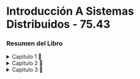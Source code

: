 # Introducción A Sistemas Distribuidos - 75.43

### Resumen del Libro

<details>
 <summary>  Capitulo 1 🍾 </summary> 
 
 </br>

*host* o *end systems*: dispositivos conectados a la red (lapotot, tablet, reloj, etc).

Estos ultimos conectados por una red de *communication links* y *packet switches*.

![image](https://user-images.githubusercontent.com/71232328/160488180-daf2192f-ce6a-45b4-ac0f-9b4b0ba07cc0.png)

Los *links*  transmiten de acuerda a una *transmission rate* medida en bits/segundo.

*Packet*: paquete de informacion a ser enviado a través de la red.

El *packet switch* toma el *packet* que viene de su *comunication link* de entrada y lo redirecciona a uno de salida. Un *packet switch* puede ser un *router* (en *network core*) o un *link-layer switch*(en *acces network*).

El camino recorrido por el *packet* es el *route* o *path*.

#### Analogia

*packets* = camiones.
*comunication links* = rutas.
*packet switches* = intersecciones.

*end systems* accedent a internet a traves de *Internet Service Providers (ISPs)*. Cada *ISP* es en si mismo una red aparte. Los *ISPs* o *lower tier ISPs* estan interconectados por *upper tier ISP* (fibra optica).

Las piezas que componen internet corren protocolos para controlar envio y recepcion de datos. El *Transmission Control Protocol (TCP)* y *Internet Protocol (IP)* son los mas importantes. 

*internet standards* son desarrollados por la *IETF*. Estos documentos son llamados *request for comments (RFCs* y definen los protocolos

El internet tambíen puede ser descripto como una infraestructura que provee servicios a aplicaciones (*distributed applications*). Corren en *end systems*.
Los *end systems* proveen interfaces para *sockets* que especifican como solicitar y enviar informacion a otro *end system*

#### Protocolo

![image](https://user-images.githubusercontent.com/71232328/160490600-228c2304-3668-4ec8-883f-a11a39c9c6a2.png)

</br>

Un protocolo define el formato y orden de los mensajes a intercambiar entre dos o mas entidades en comunicacion, al igual que las acciones a tomar luego de enviar/recibir los mensajes
Ambos que se esten comunicando deben estar utilizando el mismo protocolo


*end systems* son también conocidos como *hosts*. Estos ultimos se dividen en clientes y servidores. La mayoria de los servidores residen en *data centers*

*access network*: la red que conecta fisicamente un *host* al primer *router* en su camino a otro *end system*

El acceso a internet residencial mas comun es por *digital suscriber line (DSL)* (en general lo provee la compañia de telefono, el modem usa la linea telefonica en este caso) y por cable.

![image](https://user-images.githubusercontent.com/71232328/160491855-2dd767ac-9f61-494a-b1af-6c0cfa0d3f2b.png)


</br>

Existen estándares para DSL que definen multiples *transmission rates*.

Por otra parte, los cables de acceso a internet hacen uso del cable del proveedor de television.

</br>

![image](https://user-images.githubusercontent.com/71232328/160492070-cf203c45-c8c1-4129-936f-73eaa410c91a.png)


</br>

requiere modems especiales para cable, en general conectados a la PC por un puertp *ethernet*. En estos casos los *packets* llegan a todos. Los *channel* de subida y bajada son compartidos.


Más veloz que los ultimos dos pero menos común en *fiber to home (FTTH)*.

*LAN (local area network)* es usada para conectar un *end system* al primer *router (edge)*. En general se hace via *ethernet switch*.

![image](https://user-images.githubusercontent.com/71232328/160492621-8adc1fa6-4871-415c-a273-36bc2eca2d63.png)


</br>

Tambien es posbile tener una *wireless LAN* basada en IEEE (*WIFI*)

![image](https://user-images.githubusercontent.com/71232328/160492779-54c7125b-1417-4739-84e9-0909ae515057.png)

*Wide-Area Wirelles acces: 3g and LTE*, mayor alcance que el wifi.

Los bits se propagan a través de un medio físico: par trenzado, coaxial, fibra optica, espectro radial, etc. Puede ser un medio guiado o no. En el primer caso las ondas son guiadas a traves de un medio fisico (cable). En el caso de no ser guiado, las ondas se propagan por la atmosfera y espacio (*wireless LAN*). Un par trenzado conocido es el *Unshielded twisted pair (UTP)*. El cable coaxial puede ser usado como un medio compartido. La fibra optica traslada pulsos de luz, pero los dispositivos opticos son muy costosos. Canales de transmision radial sufren mayor interferencia y tienen tres categorias: distancia corta, locales y largo alcance (kilometros). Canales de transmision satelital transmiten/reciben microondas en bandas de frecuencia determinadas, los satelites pueden ser geoestacionarios u orbitar más cerca de la tierra.

#### Core

*end systems* intercambian mensajes. Estos mensajes se dividen en *packets* para ser enviados. Cada *packet* viaja a través de *communication links* y *packet switches (routers or link-layer switches)*. Se transmite al *rate* del *communication link*. Entonces si el *rate* es R y el largo del *link* es L, el tiempo de transmisión es `L/R segundos`.

Los *packet switches* usan *store-and-forward transmission*. Debe recibir el *packet* entero antes de empezar a transmitirlo.

![image](https://user-images.githubusercontent.com/71232328/160494400-f1327cb7-36ba-471f-8a29-270b3957f523.png)

Por cada *link* que tiene el *packet switch*, va a tener un *output buffer* o *output queue* donde guarda *packets* que está a punto de enviar. Puede ocurrir que llegue un *packet* y deba esperar en el *output buffer* a que termine otro: *queuing delay*. Este delay depende de que tan congestionada esté la red.


![image](https://user-images.githubusercontent.com/71232328/160518735-493aef40-248d-4d2a-9d3c-3bcb698e71a6.png)

Si el *packet* llega y la cola está llena entonces ocurre una *packet loss*. O el que llega es dropeado o uno que ya está en la cola.

¿Cómo determina el *router* a donde enviar el *packet*?

Cada sistema tiene su direccion IP. En el header del *packet* va a figurar la ip de destino. Cada *router* examina esta porcion y se basa en una *forwarding table* para direccionar el *packet*. La tabla está creada en base a un *routing protocol*, por ejemplo el del camino más corto para determinar el próximo *router*.

También puede moverse data de otra manera que no es *packet switching*, sino *circuit switching*. En estos casos el *path* entre *end systems* se encuentra reservado por el tiempo que dure la comunicación, no ocurre esto en el caso previamente visto. Cuando dos *host* se quieren comunicar se establece una *end-to-end connection*, reservando el circuito que los une. Limita la cantidad de conexiones en simultaneo que se pueden tener.

En el caso de *packet switching* no se garantiza la llegada a destino del mismo, si que se dará el mayor esfuerzo.

Un circuito es implementado con una *frequency-division multiplexing (FDM)* o con una *time-division multiplexing (TDM)*. En la primera se le dedica una frecuencia a cada conexion. En el caso de *TDM* se le otorga a cada conexion una cantidad fija de tiempo.

![image](https://user-images.githubusercontent.com/71232328/160519904-75316e99-12f6-4652-b128-7928d8b5e7ab.png)

Circuitos dedicados tienen periodos silenciosos en los que se desperdician.

*Packet switching* es superior en eficiencia. Mientras que *circuit switching* reserva en el *link* desconociendo la demanda (desperdiciando espacio), *packet switching* reserva el *link* en base a la demanda.


Para conectar *ISPs* se hace una red de redes. El *access ISP* es *customer*, mientras que el *global transit ISP* es un proveedor.
Cada *access ISP* paga al *regional ISP* al que se conecta, quien a su vez paga al *tier-1 ISP* al cual se conecta. Este ultimo no paga a nadie ya que no se conecta a nadie.

Admemás en la red hay *PoP* (grupo de *routers* en la red del proveedor donde *customer ISPs* se pueden conectar a un *provider ISP*.
Para reducir costos, *customer ISPs* que sean vecinos pueden unirse (*peer*) siendo beneficioso para ambos. También existen *Internet Exchange Points (IXP)* donde multiples *ISPs* pueden unirse (*peer*).
Finalmente tenemos en la ultima capa los *content-provider netwroks*, por ejemplo google.

![image](https://user-images.githubusercontent.com/71232328/160521215-521f2157-3565-4bee-88c0-ef64db322dae.png)



*processing delay*: tiempo requerido para examinar el *packet* y ver a qué *link* dirigirlo.

*queuing delay*: tiempo que espera en la cola a ser transferido **(???????????? no era cuando recibia)**. Depende de la congestion.

*transmission delay*: `L/R`, siendo L el largo del *packet* y R la tasa de transimsion. Tiempo requerido en transmitir todos los bits por el *link*. No tiene nada que ver con la distancia entre *routers*.

*propagation delay*: una vez en el *link*, los bits deben llegar al proximo router. Depende de la distancia entre *routers* y el material. `d/s` siendo d la distancia y s la velocidad de propagación del *link*.

![image](https://user-images.githubusercontent.com/71232328/160522042-38efadca-e33d-4f32-99be-823be10f9dcd.png)

Sumados generan un *total nodal delay*

Si R es la tasa de transmision en bits/sec, **a** es la tasa de arribo de *packets*, L el largo de los packets entonces la tasa de arribo de bits es `L * a`. `L*a/R` es la intensidad del tráfico. Si `L*a/R > 1` entonces aumentará el *queuing delay*

![image](https://user-images.githubusercontent.com/71232328/160522582-09cc2afa-dc2b-4597-b1cd-4fff2c8ff5c5.png)

Una cola tiene capacidad finita. Si una *packet* llega a un *router* con la cola llena, va a ser un *drop*. En resumen, ese *packet* se pierde.

El delay entre *end systems* con N-1 *routers* entre ellos es `dend-end = N(dproc+dtrans+dprop+dqueuing)`.

*end-to-end throughput*: el instantaneo es la tasa en bits/sec a la que un host recibe un mensaje. Si envio de servidor a cliente: si la tasa de recepcion es más rapida que la de transmision entonces no va a poder transmitirlos igual de rápido que los recibe. En este caso Rc<Rs y el *end-to-end throughput* es Rc. Idealmente Rc>Rs y el *end-to-end throughput* es Rs.

![image](https://user-images.githubusercontent.com/71232328/160523899-188591c9-c409-4030-8e76-1d3522770391.png)

### Protocol Layering

cada protocolo se corresponde con una capa.

Protocolos de la capa de aplicacion siempre estan implementadas en software. La capa fisica y de linkeo son las encargadas de manejar la comunicacion en un link (en general Ethernet o WIFI asociadas con un *link*). La cpa de red es un mix entre fisica y hardware

![image](https://user-images.githubusercontent.com/71232328/160524387-999652a6-db64-4d99-9ed4-cc0fc7e4193f.png)

#### Capa de aplicaciones

donde residen las aplicaciones de red y sus protocolos como HTTP, SMTP, FTP, DNS. Se distribuye sobre muchos *end systems*. La aplicacion en uno intercambiendo *packets* con la aplicación en otro *host* siguiendo un protocolo. En esta capa la data son mensajes.

#### Capa de transporte

transporta los mensajes de la capa de aplicacion entre *end points*. Protocolos: TCP y UDP

#### Capa de red

Mueve los *packets* de la capa de red llamados *datagrams* de un *host* a otro. Protocolo IP, que define los campos en el *datagram*. También hay *routing protocols* para determinar las rutas que toman los *datagrams*.

#### Capa de linkeo

Para mover un *packet* entre un nodo y tro (*host* o *router*), la capa de red acude a la capa de linkeo. Aquí se pasa el *datagram* a la capa de linkeo, que lo lleva al proximo nodo, donde vuelve a la capa de red. Como ejemplo son Ethernet, Wifi. Un *datagram* puede ser manejado por distintos protocolos en la capa de linkeo.

#### Capa de física

Su trabajo es mover bits entre un nodo y el siguiente. Los protocolos dependen del medio (fibra, par trenzado, etc). Ethernet tiene varias protocolos en esta capa: una para par trenzado, otro para coaxial, fibnra, etc.

![image](https://user-images.githubusercontent.com/71232328/160525485-3d8082b6-c118-4180-8700-5750eb3e8fae.png)

Notar que routers y switches de la capa de linkeo no implementan todas las capas. En cada capa un *packet* tiene dos campos: *header* y *payload*. El ultimo es un *packet* de la capa anterior y *header* sirve para que la capa actual actue. A esto se llama encapsulacion.

### OSI

Otra forma de ver los protocolos distinta al *stack*.

![image](https://user-images.githubusercontent.com/71232328/160525375-169cb37b-6664-40fa-9a2a-4b125961864e.png)

Malware (?)



</details>


<details>
 
<summary> Capitulo 2 🍾</summary>
 
</br>
 
Al desarrollar una aplicación, hay que escribir software de tal manera que pueda correr en multiples sistemas (no es necesario en *routers* o *link-layer switches*, estos no funcionan en la capa de aplicación). La arquitectura de la aplicación está diseñada por el desarrollador, a diferencia de la arquitectura de la red. Esta puede ser cliente-servidor o *peer-to-peer*.

En la arquitectura cliente-servidor , siempre hay un *host* llamado servidor que recibe peticiones de otros *host* llamados clientes. En esta arquitectura los clientes no se comunican directamente entre si. El servidor tiene una dirección IP fija. Para aplicaciones con muchos clientes, se tiene un *data center* con varios *host* creando un servidor virtual grande.
 
En la arquitectura P2P no hay servidores dedicados, se basa en la comunicacion entre usuarios (ej: Torrent). Esta arquitectura es auto escalable.
 
### Comunicacion
 
Los que se comunican no son los programas, sino los procesos en diferentes (o el mismo) *end systes*. Lo hacen mediante mensajes. En general en una comunicacion, uno es el cliente y el otro el servidor. El que inicia la conexion es el cliente, el que espera a ser conectado, el servidor. Los mensajes se envian y reciben a través de una interfaz de software llamada *socket*. El *socket* es la interfaz entre la capa de aplicacion y la de transporte. También llamada *application programming interface (API)* entre la aplicacion y la red.
 
Para identificar al proceso que recibe mensajes debe tenerse la direccion del host (IP) y un algo que identifique al proceso receptor en el host de destino. Al host lo define la dirección IP (32 bits). Para identificar al proceso, su utiliza el número de puerto.
 
La aplicacion envia mensajes por el socket, la capa de transporte debe llevarlos al socket de destino. Un protocolo de la capa de transporte puede ofrecer varios servicios:

* *Reliable Data Transfer*: asegura que no habrá pérdida de paquetes. Si no lo asegura, esto puede ser tolerable para ciertas aplicaciones (*loss-tolerant applications*) pero no para otras como son las aplicaciones multimedia
* *Throughput*: asegura una tasa mínima de **r** bits/sec. Las aplicaciones que requieren una tasa especifica son *bandwidth-sensitive applications*. Las que no so *elastic applications*.
* *Timing*: un tiempo máximo de arribo del paquete desde que sale hasta que llega al socket receptor (delay).
* *Security*: puede proveer mas de un servicio de seguridad. Puede encriptar los datos al salir y desencriptarlos al llegar.
 
### Servicios de transporte provistos por internet
 
Las redes TCP/IP tienen 2 protocolos de transporte: UDP y TCP.
 
Servicios de TCP:

* *Connection-oriented servide*: cliente y servidor intercambian informacion antes de que empiezen a fluir los mensajes de la aplicacion (*handshake*). Luego de esto se dice que existe la conexion TCP. Pueden enviarse mensajes al mismo tiempo. Una vez finalizada, debe destruirse la conexion.
* *Reliable data transfer*: se va a enviar toda la data sin errores y en orden.
* *congestion-control mechanism*
 
*TCP-enhanced-with-SSL (Secure Sockets Layer)* agrega seguridad (encripta, autenticacion de *end point*, etc).
 
Servicios de UDP:
 
* *connectionless*: no hay *handshake*
* *unreliable data transfer*: no garantiza que llege el mensaje. Pueden llegar en desorden
* No tiene mecanismo de control de congestion
* El lado que envia, puede hacerlo al *rate* que quiera.
 
En ambos casos, no se proveen servicios para *throughput* y *timing*.
 
### Protocolos de capa de aplicación
 
Definen como los procesos de aplicaciones se envian mensajes entre ellas:
* tipo (request o respuesta)
* Sintaxis (campos)
* Semantica (qué contienen los campos)
* Reglas para cuándo enviar y recibir mensajes

## Web y HTTP
 
*HyperText Transfer Protocol (HTTP)* se implementa en el cliente y en el servidor. Web browsers implementan el lado del cliente y Web Servers el lado del servidor. HTTP usa TCP como protocolo de transporte.
 
![image](https://user-images.githubusercontent.com/71232328/160632290-47bcc71e-05ac-40d4-b088-564287af5e29.png)

El servidor no guarda informacion del cliente, por lo que se dice que HTTP es *stateless protocol*.
 
### Tipos de conexiones
 
Cuando hay interacciones cliente-servidor debe definirse si las request/respuesta van en la misma conexion TCP (*persistent connections*) o en distintas (*non-persistent connections*). Por default HTTP usa *persistent connections*. En *non-persistent connections* puede ocurrir cierto paralelismo.

*Round-trip-time (RTT)*: tiempo que le toma a un paquete viajar desde el cliente al servidor y volver. Incluye delay de propagacion, delay de cola y de procesamiento.
 
![image](https://user-images.githubusercontent.com/71232328/160634079-c4d20bf4-45b9-46e4-9f0a-c5f635d36eb8.png)
 
Se observa que cada conexion tiene un delay de 2 RTT, gran contra en *non-persistent connections*.
 
## Formato del mensjae HTTP
 
Hay dos tipos de mensaje: request y respuesta
 
* Request: primer linea es la *request line*, tiene 3 campos: metodo (GET, POST, HEAD, PUT, DELETE), URL y version de HTTP. Las lineas que siguen son *header lines*. La de Host especifica el host donde reside el objeto, en connection va el tipo de conexion, en *user-agent* va el browser y en *accept-language* va el lenguaje que prefiere el usuario (varios headers mas como este)
 
 ![image](https://user-images.githubusercontent.com/71232328/160635494-45571e96-5f4a-4a81-9fa3-ad910fec6afd.png)

El campo *entity* va lleno cuando se usa el método POST enviando info. También puede ir en la URL con un método GET. El HEAD se utiliza para debugging. PUT es para subir objetos a servidores web
 
* Respuesta: tiene una *status line* (3 campos: version del protocolo, codigo de status y el mensaje de status), seis *header lines* y un *entity body* (contiene lo que se pidió en el request). Las *header lines*: *date* tiene hora y dia en que el servidor envia data, *Server* indica que servidor generó el mensaje, *Last modified* indica el momento de creacion o última modificacion del objeto, *Content-Lenght* indica el largo del *body* y *Content-type* el tipo del body (HTML por ej). El status code puede ser varios: 200 es OK, 301 es que el objecto fue removido, 400 es bad request, 404 no encontrado, etc. Visitar https://http.cat/.
 
 ![image](https://user-images.githubusercontent.com/71232328/160636893-f80a5076-f769-44e2-9875-012d6659b7b6.png)
 
 ### Interacción Usuario-Servidor
 
##### Cookies
 
HTTP es *sateless* pero usa cookies para trackear a los usuarios. Esta tecnologia tiene 4 componentes:
 
* Cookie Header line en respuesta de HTTP (Set-Cookie: <identificador>)
* Cookie Header line en request de HTTP (Cookie: <identificador>)
* archivo cookie guardado en el *end system* y manejado por el browser
* base de datos en la pagina de internet.
 
 ![image](https://user-images.githubusercontent.com/71232328/160638156-1558a839-3a47-47ca-92df-29930aaef2c7.png)

 
 ##### Web Caching
 
 El cache de la web (*proxy server*) guarda copias de objetos recientemente *requested*. Antes de establecer TCP con servidor, se establece con el *Web Cache* y se ve si tiene el objeto deseado. si lo tiene, se envia en una respuesta HTTP. Sino, la *Web Cache* establece una conexion TCP con el servidor, envia una request y al recibir una respuesta la envia al usuario, previamente almacenando una copia.

![image](https://user-images.githubusercontent.com/71232328/160639015-5b6e00be-4d9d-43b2-88e4-59e4e807aeec.png)
 
 El *Web cache* hace la conexion más rapida y reduce el trafico hacia el servidor. *Content Distribution Networks (CDNs)*. Una compañia CDN instala caches a lo largo de todo internet.
Aparece un problema, el objecto en la cache puede estar desactualizado. Aparece el GET condicional, que agrega campo *If-Modified-Since*. El cache envia al server un request con este campo, indicando al servidor que envie un nuevo objecto si la fecha en que fue modificado es distinta a la del request de la cache (304 not modified status code)
 
 ![image](https://user-images.githubusercontent.com/71232328/160639460-651fe762-7f7a-4664-93d1-b25894394221.png)

## Mail en Internet
 
3 componentes:
* *User agents*: permite a los usuarios leer, responder, enviar, guardar y escribir mensajes (Outlook)
* *mail servers*: Aqui se envian los mensajes, donde son colocados en una cola de salida. Cuando un usuario quiere leer, el agente lo recupera de este servidor. Aqui estan las *mailbox*.
* *Simple Mail Transfer Protocol (SMTP)*
 
![image](https://user-images.githubusercontent.com/71232328/160641013-5ab15568-4fc0-4502-be9c-1893ca8a87f6.png)

 Si un servidor no puede enviar un mensaje, lo guarda en una cola de mensajes y lo intenta un tiempo despues.
 
SMTP es el principal protocolo de la capa de aplicaciones para mails. Usa *reliable data transfer* de TCP. Tiene un lado cliente (envia) y otro servidor(mail server). Ambos lados residen en todos los *mail servers*. SMTP restringe a ASCII de  7 bits.

![image](https://user-images.githubusercontent.com/71232328/160644403-b1b54b24-6979-48d4-816b-91c74f01f175.png)

SMTP tiene *handshake* donde se indica las direcciones de email de ambos.
Comandos del cliente: HELO, MAIL FROM, RCPT TO, DATA, QUIT, CRLF.CRLF (linea vacia). *telnet* sirve para establecer conexion TCP entre localhost y *mail server*.
 
En comparación, HTTP es un *pull protocol*, alguien sube data a la web para que varios *pulleen* del server cuando quieran. Por el contrario, SMTP es mas bién *push protocol*, donde el que envia el mensaje lo *pushea* al *mail server* del receptor. Otra es que SMTP restringe a ASCIIs de 7 bits, HTTP no. HTTP encapsula cada objeto en su mensaje de respuesta, SMTP envia todos en un mensaje.

En el header de SMTP van a aparecer: FROM, TO, SUBJECT. SMTP es un *push protocol*, entonces cómo obtiene el receptor sus mails del servidor? hay varios protocolos para esto: *Post Office Protocol version 3(POP3)*, *Internet Mail Acces Protocol (IMAP)* y HTTP:

* POP3: una vez establecida la conexion TCP tiene 3 fases. En *authorization*, envia contraseña y usuario (user <uuario> pass <contraseña>). En *transaction*, recupera el mensaje y otros comandos (list, retr, dele, quit). En *update*, termina la sesión POP3 y el servidor elimina los mails marcados para este fin. Posibles respuestas del servidor a todos los comandos: OK, ERR. POP3 no guarda información entre sesiones.
* IMAP: POP3 no permite al usuario crear carpetas remotas y asignarle mensajes. IMAP asocia cada mensaje con una carpeta (INBOX cuando llega el mensaje, luego puede moverse a otra). IMAP mantiene informacion del usaurio entre sesiones. También permite obtener porciones de mensajes (solo el header por ej).
* HTTP: Hotmail, donde el *user agent* es un web browser. Se usa para enviar y recibir a los servidores un mensaje HTTP.
 
## DNS: Directory Service
 
Para identificar un *host* se usan *hostnames*, pero estos nombres no permiten conocer su locacion en el internet. Entonces se los identifica con las direcciones IP (4 bytes), separados por "." donde cada byte en decimal va de 0 a 255. Es jerárquica. El DNS traduce de *hostname* a IP. DNS es una base de datos distribuida implementada en una jerarquoia de servidores DNS y un protocolo de la capa de aplicacion que permite a los *hosts* realizar consultas a la base de datos. DNS corre sobre UDP.DNS es usada por otro protocolos como HTTP y SMTP. La maquina del usuario hace de cliente. Luego de obtener la IP, el browser inicia la conexion TCP. DNS agrega delay.
Servicios que provee DNS:
 
* *Host aliasing*: mas de un nombre o alias. El mas completo es el canonico
* *mail server aliasing*: por ej yahoo.com
* *load distribution*: permite asociar varias IPs a un nombre canónico para distribuir la carga en varios servidores que repliquen lo mismo

No conviene un servidor DNS centralizado:
 * Falla y se cae todo
 * Volumen de tráfico
 * Distancia al servidor centralizado
 * Mantenimiento, actualizando constantemente para un host nuevo
 
Entonces se usa una base de datos descentralizada y jerárquica:
 * servidores DNS raiz: dan IP de los TLD DNS servers
 * *top-level domain (TLD) DNS servers*: devuelven IP de los *authorative DNS servers*
 * *authoritative DNS servers*: mapea el nombre de los hosts a su IP.
 
![image](https://user-images.githubusercontent.com/71232328/160653358-023c279d-bd3f-4376-8e43-265c05137b90.png)

 El cliente contacta a un servidor raiz, que devuelve direcciones IP para serividores TLD con cierto dominio (com). El cliente luego contacta uno de estos, que devuelve direccion IP de un servidor *authorative* para cierta direccion (amazon.com). finalmente el cliente contacta un servidor *authorative* de la pagina (amazon.com) que devuelve la IP del host requerido (www. amazon. com). 
 
 Además, cada ISP tien un servidor DNS local. Actúa como un proxy y forwardea la consulta a un servidor raiz.
 
 ![image](https://user-images.githubusercontent.com/71232328/160654734-f7f1413a-8d7a-4f8e-bed7-735d4c79a665.png)

 Las *querys* son recursivas e iterativas. Recursivas por piden que se obtenga el mapeo en su nombre, iterativas porque responden inmediatamente. *querys* de DNS pueden ser recursivas o iterativas.
 
 ![image](https://user-images.githubusercontent.com/71232328/160655196-18c555d5-a09d-4e82-8355-98b000ddccc0.png)

 
 #### DNS Caching
 
 Para mejorar el delay del sistema DNS y disminuir los mensajes DNS. Se *cachea* el par *hostname*/IP. Esta tarea la realiza el servidor local DNS
 
 #### Mensjaes DNS
 
 Los servidores DNS almacenan *resource records (RRs)*. Cada respuesta DNS lleva uno o mas de estos: (Name, Value, Type, TTL).
 
 * TTL: *time to live*, cuando borrarlo de la cache.
 * Tipo: si es A, name es hostname y value es IP. Si es NS, name es domain y value es hostname de *authorative DNS server*. Si es CNAME, value es el *hostname* canonico y name el alias. Si es MX, vale es nombre canonico del servidor de mail con alias en name
 
 Formato del mensaje:
 
 ![image](https://user-images.githubusercontent.com/71232328/160656495-d382134f-d730-4af3-bb31-9714f60c48a8.png)

 * Primeros 12 bytes son el header
 * Question: información acerca de la *query* realizada. name, type.
 * Answer: contiene RRs. Cada uno con Type, value y TTL
 * Authority Section: tiene RRs de *authorative servers*
 * Additional section: otros RRs que sirven de ayuda
 
 #### Poner RRs en una base de datos
 
 Se registra el dominio en una empresa *registrar* que lo pone en la base de datos DNS. Se registran en los TLD un tipo NS y otra A. Suponiendo se pasan 2 hostnames y dos IPs. También podria ser MX para un mail.
 
 ## Peer-to-Peer File Distribution
 
 
 ![image](https://user-images.githubusercontent.com/71232328/160658320-70011a61-7c83-45cd-8deb-a4f5fca36604.png)
 
 Cada *peer* puede redistribuir una parte de un archivo grande. El tiempo de distribuicion es el tiempo que le lleva al archivo llegar a todos. En una cliente servidor va a ser el que le lleve al cliente con la menor tasa de descarga o lo que le lleve al servidor si tiene menor tasa de envio. Sube linealmente con la cantidad de clientes. En P2P, es mas complicado de calcular. Primero el servidor debe enviar aunque sea 1 vez todos los bits del archivo. La tasa de subida es la del servidor mas la de los peers

 ![image](https://user-images.githubusercontent.com/71232328/160659048-1ec3206f-f611-43bf-80c5-f773ce7d8b6c.png)

 #### BitTorrent
 
 Todos los *peers* participando de la distribucion de un archivo son el *torrent*. El tamaño estandar de las porciones a distribuir es 256kb. Una vez que un *peer* obtiene todo el archivo puede irse o quedarse en el torrent ayudando a la subida del archivo
 
 ![image](https://user-images.githubusercontent.com/71232328/160659398-eb886069-994b-4a1b-a4b7-151d62fc72b6.png)
Cada torrent tiene un nodo llamado *tracker*. Cuando un *peer* se suma al *torrent*, se registra con el *tracker*, informando periodicamente si sigue en el torrent o no. Al sumarse a un torrent, se le envian los IPs de los *peers* (no todos) al recien llegado. Se intentan generar conexiones TCP con todos. De estos *peers* es de quien se obtienen las porciones del archivo. Primero va a pedir de los que no tiene, los que menos se repitan entre los vecinos (*rarest first*). Para enviar porciones de archivo, se prioriza a los que esten suministrando data a la tasa más alta. Se elige a los 4 *peers* (*Unchoked*) que mas rapido esten suministrando data y se les envia. Esto se calcula cada 10 segundos. Además cada 30 segundos se elige un *peer* al azar (*optmistically unchoked*).
 
 Otra aplicacion de P2P es *Distributed Hash Table (DHT)*. Es una base de datos distribuida entre los *peers*
 
 ## Streaming de video y distribucion de contenido
 
 Cuanto más alto el bitrate, mejor la calidad del video. 4K precisa aprox 10Mbps. Se crean varias compresiones y se envian a distintas tasas. El usuario elige cual ver en base a su ancho de banda.
 
 En HTTP streaming el video se guarda en un servidor HTTP. En el lado del cliente, una vez que se pasa un umbral en el buffer de recepcion se empieza a reproducir el video. La contra es que todos los clientes reciben los mismo auqnue tengan distinto ancho de banda. Surge el *Dynamic Adaptive Streamig over HTTP (DASH)*, el video se *encodea* en distintas versiones cada una con un bitrate distinto (distinta calidad. El cliente solicita porciones del video dinamicamente (cuando el ancho de banda es alto solicita mejor calidad y viceversa). Cada version del video se guarda en el server HTTP con una URL distinta. En el server HTTP hay un *manifest file* con las URL a estas versiones.
 
 #### Content Distribution Network (CDN)
 
 Casi todas las plataformas de streaming usan CDN. Servidores repartidos geograficamente que almacenan copias multimedia. CDN puede ser privado (Google) o *third-party*.
 Politicas de ubicacion:
 * *Enter Deep*: colocar servidores en access ISPs. Se está mas cerca de los *end systems*. Muy distribuido, mas dificil de mantener.
 * *Bring Home*: servidores en menos lugares (por ej IXPs). Mas fácil de mantener a expensas de un mayor delay
 
 Cuando se hace una request de un video, CDN la intercepta y determina el servidor CDN más conveniente y redirecciona la request. La intersepcion se logra haciendo uso de la DNS. 
 
 ![image](https://user-images.githubusercontent.com/71232328/160663016-832a77c1-3f8f-4cd8-8cce-34fc2fed32a7.png)
 
 Como determinar el cluster de CDN más conveniente? *cluster selection strategy*:
 
 * Más cercano geograficamente
 * *real time measurements*: toman medidas del delay para determinar el más cercano en cuanto a tiempo y no distancia

 También es posible el caso de P2P streaming, muy similar a lo comentado en la seccion de P2P
 
 ## Socket Programming
 
 2 tipos de aplicaciones de red: una opera bajo un especifico protocolo estandar (RFC) y otro que no, donde el porotocolo de la capa de aplicacion es determinado por el equipo de desarrollo. Debe definirse si usar TCP o UDP.
 
 
 En UDP, el paquete tiene direccion de destino (IP). Tambien se debe indiar el puerto para identificar al proceso en el host de destino.
 
 ![image](https://user-images.githubusercontent.com/71232328/160672250-bfa8c588-2b0e-46c9-be6c-68705ab7af78.png)

### Aplicacion UDP
 
Del lado del cliente
 
```python
# traigo el modulo socket
from socket import * 
 
# defino nombre de host (IP o hostname) y puerto 
serverName = ’hostname’
serverPort = 12000
 
# Crea socket
# AF_INET : IPv4, SOCK_DGRAM: UDP
clientSocket = socket(AF_INET, SOCK_DGRAM)
 
# Mensaje a enviar, capturo lo que tipee el usuario
message = raw_input(’Input lowercase sentence:’)
 
# Envio el mensaje, previamente transformandolo de string a byte
clientSocket.sendto(message.encode(),(serverName, serverPort))
 
# Recibo respuesta del servidor
modifiedMessage, serverAddress = clientSocket.recvfrom(2048)

print(modifiedMessage.decode())
 
# Cierro el socket
clientSocket.close()
 
```
 
Del lado del Servidor

```python
 
from socket import *

serverPort = 12000

serverSocket = socket(AF_INET, SOCK_DGRAM)

# Asigna el puerto al socket
serverSocket.bind((’’, serverPort))
 
print(”The server is ready to receive”)
while True:
 # Recibo del  cliente
 message, clientAddress = serverSocket.recvfrom(2048)
 # Convierte mensaje a string, pasa a uppercase
 modifiedMessage = message.decode().upper()
 # Envia el string encodeandolo previamente
 serverSocket.sendto(modifiedMessage.encode(), clientAddress)

```
 
### Aplicacion TCP
 
A diferencia de UDP, una vez establecida la conexion, no hace falta aclarar la direccion IP de destino en cada paquete.
 
 ![image](https://user-images.githubusercontent.com/71232328/160673843-36d457db-5f88-4bb7-9399-0b66e88f0e80.png)

Lado del cliente


```python

 from socket import *
serverName = ’servername’
serverPort = 12000

# SOCK_STREAM: TCP
clientSocket = socket(AF_INET, SOCK_STREAM)

# Establece conexion TCP. El handshake ocurre aca
clientSocket.connect((serverName, serverPort))
sentence = raw_input(’Input lowercase sentence:’)

# Notar no se aclara la dirección IP destino
clientSocket.send(sentence.encode())
modifiedSentence = clientSocket.recv(1024)
print(’From Server: ’, modifiedSentence.decode())

# Genera un mensaje TCP al TCP en el servidor
clientSocket.close()


```

![image](https://user-images.githubusercontent.com/71232328/160674039-75f416c6-83ae-47bb-a07b-f5cad85da805.png)


Del lado del servidor


```python

from socket import *
serverPort = 12000
serverSocket = socket(AF_INET, SOCK_STREAM)

# Es el socket de bienvenida
serverSocket.bind((’’, serverPort))

# Esperamos a que un socket cliente "toque la puerta".
 
serverSocket.listen(1)
print(’The server is ready to receive’)
while True:
 
 # Cuando un cliente "toca la puerta" se invoca accept(), que crea un nuevo
 # socket en el servidor dedicado a ese cliente en particular
 connectionSocket, addr = serverSocket.accept()
 sentence = connectionSocket.recv(1024).decode()
 capitalizedSentence = sentence.upper()
 connectionSocket.send(capitalizedSentence.encode())
 
 # Cerramos el socket dedicado al cliente, pero el de bienvenida
 # sigue abierto, por lo que pueden conectarse nuevos clientes
 connectionSocket.close()

```

 
</details>

<details>
 
 <summary> Capitulo 3 🍾 </summary> </br>
 
Capa de transporte reside entre la de aplicación y la de red. Se encarga de proveer servicios de comunicacion a los procesos de aplicación corriendo en diferentes *hosts*.

En su relacion con la capa de red, se encarga de la comunicacion entre dos procesos de la capa de aplicacion corriendo en dos *end systems* distintos.

## Introducción y servicios de la capa de transporte

La capa de transporte provee **comunicacion lógica** entre dos procesos corriendo en dos *hosts*. Lógica porque hace parecer que los procesos estuvieran directamente conectados. Los procesos usan esta comunicacion lógica para enviarse mensajes abstrayendose de la infraestructura física. Los protocolos de la capa de transporte no se implementan en routers, sí en los *end systems*. Previo a mandar el mensaje, lo convierte en **segmentos**. Le pasa el segmento a la capa de red, donde se lo encapsula en un **datagram** y se lo envia. Los routers actúan sobre el datagram (capa de red). Al llegar, la capa de red extrae el datagram y le pasa el segmento a la capa de transporte que lo procesa y pone a disposicion de la aplicacion.

![image](https://user-images.githubusercontent.com/71232328/161090147-dbfe765a-6197-4dce-b937-8b731d91f789.png)

### Relacion capa de transporte y de red 

Los protocolos de transporte mueven mensajes de la capa de aplicacion a la de red, dentro del *end system*, pero desconocen como se moverá dentro de la red.
Un protocolo de transporte podría ofrecer *reliable data transfer* a una aplicacion, a pesar de que el protocolo de red por debajo no lo haga. De la misma manera podría encriptar el mensaje. No ocurre esto con el ancho de banda, donde el protocolo de transporte se ve atado a lo que ocurra en la capa de red.

### Capa de transporte en el Internet

Dos protocolos en la capa de transporte: UDP (*User Datagram Protocol*) y TCP (*Transmission Control Protocol*). El primero es *unreliable* y *connectionless*. El segundo lo contrario, *reliable* y *connection-oriented*.

**Paquete de la capa de transporte = segmento** (en el caso de UDP a veces puede ser datagram, ojo que también se usa para la capa de red).

El protocolo de la capa de red de internet es IP (*Internet Protocol*), provee comunicación logica entre *hosts*. El servicio es del *mejor esfuerzo* (no garantiza, entonces *unreliable*). Cada *host* tiene una **dirección IP**.
UDP y TCP extienden el servicio de comunicacion del IP entre dos *end systems* a dos procesos. Esto se denomina **transport-layer multiplexing** y **demultiplexin**. Además proveen chequeos de integridad/errores en segmentos (estos son los únicos servicios que provee UDP). TCP provee además **reliable data transfer**, **congestion control**.

## Multiplexing y demultiplexing

Esto es extender el servicio de entrega *host-to-host* provisto por la capa de red a *process-to-process*.

En el destino, la capa de transporte recibe segmentos de la capa de red. Luego se encarga de enviarselos al proceso de aplicación correcto en el *host*. Un proceso puede tener uno o m+as **sockets**. La capa de transporte lleva la data al *socket*. La capa de transporte examina unos campos en el segmento para determinar el socket que los debe recibir y los direcciona, esto es llamado **demultiplexing**. El trabajo de tomar información de los sockets en el *host*, encapsularlos con *headers* y pasar los segmentos a la capa de red es **multiplexing**.

![image](https://user-images.githubusercontent.com/71232328/161094339-ef766436-0a18-43b1-8fcd-05fd9bf3b6e6.png)

Para el **multiplexing** se requiere:
* Sockets tengan id
* Segmentos tengan campos que permitan identificar sockets: **puerto de origen**, **puerto de destino** de 16 bits cada uno. Los puerto de 0 a 1023 son llamados **well-known** y están restringidos para uso de HTTP (puerto 80) y FTP (puerto 21).

![image](https://user-images.githubusercontent.com/71232328/161095780-f0c3458a-16b4-4443-bd7d-d3796d16d062.png)

Con estos datos, queda claro como funciona el **demultiplexing** también, lee campo de puerto de destino y envia el segmento al socket destino.



### Connectionless Multiplexing and Demultiplexing (UDP)

Al crear un socket, la capa de transporte le asigna un numero de puerto. Con *bind*, se puede asociar un puerto especifico al socket. Del lado del servidor se define este puerto, del lado del cliente en general se deja que lo asigne la capa  de transporte. Se incluye tanto el destino como origen para permitir la comunicacion tanto cliente-a-servidor como servidor-a-cliente. Socket UDP queda definido por una tupla conteniendo IP de destino y puerto de destino. Dos segmentos con distinta fuente pero igual destino, van al mismo socket.

![image](https://user-images.githubusercontent.com/71232328/161099040-9baf2991-398e-49f5-a265-b9495e70d233.png)

### Connection-Oriented Multiplexing and Demultiplexing (TCP)

Un socket TCP queda definido por una cuatro-tupla: IP fuente, puerto fuente, IP destino, puerto destino. Dos segmentos con distinta fuente o puerto irán a sockets distintos. EL servidor debe poder soportar múltiples conexiones TCP en simultáneo. Se usan los 4 campos para el **demultiplex**

![image](https://user-images.githubusercontent.com/71232328/161098966-de01e1ae-2fba-4ddf-a563-0aa0c34dd255.png)

### Servidores Web y TCP

Cuando se corre un servidor en un puerto, todos los segmentos que lleguen tendrán el mismo puerto de destino. Los diferencia por la dirección IP. Actualmente los servidores tienen un proceso que lanza hilos por cada conexion.

## Connectionless Transport: UDP

Al elegir UDP, la aplicación prácticamente se está comunicando directamente con IP. UDP toma los mensajes de la aplicacion, les agrega puerto fuente y destino, otros dos campos y lo pasa a la capa de red. En destino, UDP usa el puerto destino para enviarlo al proceso de aplicación. No hay *handshake*, por eso *connectionless*. DNS usa UDP.

Por qué usar UDP y no TCP?

* Más control desde el nivel de aplicación acerca de que data se envía y cuando: esto porque UDP encapsula la data en un segmento y la pasa inmediatamente. TCP tiene control de congestion, reenvia segmento hasta que el receptor confirme que llegó
* No se establece conexión: no tiene delay en esta etapa, TCP tiene por el *three-way-handshake*. Es por esto que DNS corre en UDP, sino sería más lento. QUIC es un protocolo que usa UDP y le agrega *reliability* en un protocolo de la capa de aplicacion
* No mantiene un estado de conexion: TCP lo hace, lo que incluye buffers en ambos *end systems* además de parametros de control de congestion y parámetros para confirmar recepcion. UDP no hace nada, destinando menos recursos.
* El header es chico: en UDP son 8 bytes de overhead, en TCP 20 bytes.

Para tener *realible data transfer* con UDP, hay que construirlo sobre la aplicación.

### estructura del segmendto UDP

El header tiene 4 campos, cada uno de 2 bytes: los puertos, un largo (header + data) y *checksum*, usado por el *host* que recibe para ver si hubo errores en el segmento.

### Cheksum de UDP

Para detección de errores, para ver si los bits se vieron alterados por ruido por ejemplo. Esto lo hace haciendo el complemento  de la suma de los todos los *1* en todas las palabras de 16 bits. Al recibir, el *host* suma todas las palabras al cheksum, si no hubo errores el resultado será todos *1*, si aparece un *0*, hubo errores introducidos en el paquete. Este sistema es un ejemplo del principio **end-end**. OJO! UDP detecta el error, pero no hace nada para recuperar la información corrompida.

## Principios de *Realible Data Transfer*

Esto quiere decir que ningún bit será corrompido o perdido, además serán enviados en el orden correcto. Esto es responsabilidad del protocolo de *reliable data transfer*. Esto es dificil porque la capa por debajo del protocolo puede no ser *realiable*.

<p float="left" align="middle">
  <img src="https://user-images.githubusercontent.com/71232328/161105952-7214bdff-3947-4e38-beae-4e64a60511a2.png" width="340" />
  <img src="https://user-images.githubusercontent.com/71232328/161106055-34ea2161-95cd-4ea7-88ce-47345d0ddef8.png" width="340" /> 
</p>
</br>

Asumimos que los paquetes llegarán en el orden enviado, pero podrán perderse. Consideramos la transferencia en un solo sentido (**unidireccional**). 

### Construyendo un protocolo de transferencia de datos confiable

#### Reliable Data Transfer sobre un canal confiable

**FSM = Finite State Machine**

Se acepta data desde la capa de arriba (*rdt_send(data)*), se crea un paquete y se envia al canal (*udt_send(packet)*).

Del lado que recibe, *rdt* recibe un paquete del canal de abajo via *rdt_rcv(packet)*, saca la data del paquete y pasa la data a la capa de arriba.

![image](https://user-images.githubusercontent.com/71232328/161107383-3cde56f4-3897-451e-a530-df5566c950e2.png)

No hay diferencia entre una unidad de datos y un paquete. Como el canal es confiable, el receptor no debe dar ningún feedback al que envía. Además puede recibir data a la velocidad que envia la fuente.

#### Reliable Data Transfer sobre un canal con errores de bits

bits en un paquete pueden ser corrompidos. El que recibe usa un protocolo de mensajes: **positive acknowledgments (OK)** y **negative acknowledgments (Please repeat that)**. Estos protocolos se conocen como **ARQ (Automatic Repeat reQuest)**. Para manejar errores en bits, se precisan 3 capacidades más:
* Deteccion de errores: cheksum por ejemplo.
* Feedback del receptor: positive (ACK) y negative (NAK)
* Retransmisión: el que envía puede retransmitir paquete que llegó con error.

![image](https://user-images.githubusercontent.com/71232328/161108572-6cdd9a97-adf9-47cc-9449-f75b8e2e3967.png)

Se explica bastante sola la imagen. El que envia espera el **acknowledgment** y en base a eso reenvia o espera otro paquete para enviar de la capa superior. El que recibe si está corrupto envia un NAK, si esta todo OK, extrae la data y envía un ACK. qué pasa si el paquete ACK o NAK es corrupto!? Hay que agregarle cheksums. El que envia no tiene manera de saber si los recibió bien o mal.
Se podrían agregar bits de cheksum para recuperar los perdido. Otra es que el que envia, reeenvie el paquete si recibe un NAK o ACK corrupto, pero esto genera **duplicate packets**, donde el que recibe no sabe si el NAK o ACK que envió llegó bien.
Entonces se agregar un **sequence number** al packet, permitiendo que el receptor pueda determinar si es una retransmision.
Del lado del que envía, la **FSM** queda así: </br>
![image](https://user-images.githubusercontent.com/71232328/161118965-e4d3fde6-bdda-4a19-b37c-598097cd8f4d.png)
</br>
Del lado del receptor:
</br>
![image](https://user-images.githubusercontent.com/71232328/161119114-e87ceaa6-b008-4274-b5b9-294f21023da6.png)
</br>

#### Reliable Data Transfer sobre un canal con errores de bits y pérdida de paquetes

Con lo visto hasta ahora, es posbile recuperar el paquete perdido, pero cómo se detecta? El que envía no recibe respuesta. Puede esperar un determinado tiempo hasta retransmitir, pero cuánto? mínimo RTT más el tiempo de procesamiento. Debe elegirse un tiempo cuidadosemente, aunque no garantice que se haya perdido el paquete. Puede ser que se tarde mucho en responder y termine en **duplicate data packets**. Desde el lado del que envia, solo tiene que retransmitir basado en un **countdown timer**. Lo debe iniciar cada vez que envía un paquete, saber responder a una interrupcion del timer y poder frenar el timer.

El **FSM** del que envía:

![image](https://user-images.githubusercontent.com/71232328/161119250-2999969c-3690-4fd6-9808-902bbe4cef13.png)

Como los números de secuencia de los paquetes cambian entre *0* y *1*, a este protocolo se lo llama **alternatig-bit protocol**. Este protocolo no parece que vaya a tener una buena performance.



<p float="left" align="middle">
  <img src="https://user-images.githubusercontent.com/71232328/161119978-3cc0b1a3-a14e-4851-8ba1-d805fea529b1.png" width="250" />
  <img src="https://user-images.githubusercontent.com/71232328/161120034-8b41992b-3ec2-4aa4-b8d3-3c08f05fb48b.png" width="250" /> 
</p>

</br>

<p float="left" align="middle">
  <img src="https://user-images.githubusercontent.com/71232328/161120062-eb1f3d83-70de-4f82-a4d7-454189c26106.png" width="250" />
  <img src="https://user-images.githubusercontent.com/71232328/161120104-4b52986e-9160-4f08-88e1-cda479f9e007.png" width="300" /> 
</p>



### Pipelined Reliable Data Transfer Protocols

La performance del protocolo anteriror será mala porque es un protocolo de tipo *stop-and-wait*.


<p float="left" align="middle">
  <img src="https://user-images.githubusercontent.com/71232328/161120137-dd9c2d28-f126-462c-9883-48638710bea8.png" width="250" />
  <img src="https://user-images.githubusercontent.com/71232328/161120156-24696756-b896-49f3-a8fb-d176511db438.png" width="250" /> 
</p>


</br>

Para solucionar el problema de performance que acarrea el *stop-and-wait*, el que envía lo hace con multiples paquetes sin esperar **acknowledgments**. Esta tecnología se llama **pipelining**. 

<p float="left" align="middle">
  <img src="https://user-images.githubusercontent.com/71232328/161120747-ebacdba8-354c-4c72-b6e0-57d911466732.png" width="450" />
  <img src="https://user-images.githubusercontent.com/71232328/161120769-da36cb3c-cda2-47e5-8396-f2092e865ef6.png" width="450" /> 
</p>

Este método trae las siguiente consecuencias:
* se debe incrementar el rango del número de secuencia dado que cada paquete en tránsito debe tener un único número
* Ambos lados de la comunicación deben tener buffers para más de un paquete. Del lado del que envía, para los que fueron transmitidos pero aguardan respuesta. Buffer para paquetes recibidos correctametne del lado opuesto.
* Las modificaciones de los items previos van a ser determinadas por las formas en que responda el protocolo a paquetes perdidos, corrompidos, y con delay. Existen dos formas: **Go-Back-N** y **Selective-Repeat**

### Go-Back-N (GBN)

El que envía tiene un máximo de paquetes que puede tener sin respuesta.

Numeros de secuencia :

* [0, base-1]: paquetes que fueron enviados y respondidos
* [base, nextseqnum-1]: paquetes enviados sin respuesta
* [nextseqnum, base+N-1]: paquetes que pueden ser enviados inmediatamente si es requerido de la capa superior
* [base+N, inf]: no ueden ser usador hasta que otros paquetes que por el momento no haya sido respondidos (**unacknowledged**) sean respondidos (**acknowledged**).

![image](https://user-images.githubusercontent.com/71232328/161122569-c8235816-3050-4a62-b23b-bd3a902a0fd8.png)

N: **window size**.
GBN: **sliding-window protocol**
El rango depende del largo del campo. Si es *k*, entonces será [0, 2k-1]

![image](https://user-images.githubusercontent.com/71232328/161122963-a3cd3fbc-6e07-49e4-b6b4-9adb6b4bd6cb.png)
![image](https://user-images.githubusercontent.com/71232328/161122991-e76cd10a-2115-496e-94fa-0529afde4b06.png)

A la FSM se le agregaron variables para *base* y *nextseqnum*. El GBN *sender* debe responder a 3 tipos de eventos:

* Invocación desde arriba (rdt_send): chequea si la ventana está llena. Si no lo está, crea el paquete y actualiza variables. Si está llena, devuelve la data a la capa de arriba, que tendrá que intentar de nuevo
* Receipt of an ACK: al recibir una respuesta de un paquete con numero de secuencia *n*, se asume que los paquetes con número hasta *n* habrán sido correctamente recibidos (**cumulative acknowledgement**)
* Timeout event: se usa timer para detectar paquetes perdidos, pero en este caso reenvia todos los paquetes que no hayan sido respondidos.

Los paquetes recibidos fuera de orden se descartan. El que recibe solo debe mantener es el número de secuencia siguiente al actual: *expectedseqnum*. Si no recibe un paquete con ese número, lo descarta. GBN es programación orientada a eventos.

![image](https://user-images.githubusercontent.com/71232328/161124226-4b6d5c58-202c-499f-8551-93593b0e74f0.png)

### Selective Repeat (SR)

GBN permite llenar el *pipeline* con paquetes. Si el delay del ancho de banda es grande y la ventana también, un error en un paquete podria causar que GBN retransmita mucho paquete innecesariamente. Protocolos **SR** evitan esto, haciendo que el que envía, retransmita solo los paquetes de los que tiene sospecha. Esta retransmision va a qrequerir que el receptor responda individualmente a paquetes. A diferencia de GBN, en la ventana de SR habrá paquetes ya informados como recibidos correctamente por el receptor.
El receptor va a guarda los paquetes fuera de ordenen un buffer hasta que paquetes perdidos (con un número de secuencia menor) lleguen. Una vez ocurrido esto, enviará el conjunto de paquetes a la capa de arriba.

![image](https://user-images.githubusercontent.com/71232328/161125373-72cf2a12-4d84-46cf-956b-8e97c4b03383.png)

Eventos del SR que envía:

* Recibe data de arriba: chequea el próximo número de secuencia. Si está en la ventana, arma el paquete y envía. Sino igual que GBN
* Timeout: cada paquete tendrá su propio timer lógico (se puede simular con un timer de hardware)
* recibe ACK: marca el paquete como recibido. Si el número de secuencia es igual a *send_base*, mueve la ventana. Si al moverse la ventana, caen paquetes que no fueron transmitidos, se transmiten

Eventos del SR que recibe:

* Paquete con nro de secuencia [rcv_base, rcv_base+N-1] es correctamente recibido: el paquete está en la ventana, se envía entonces un ACK. Si no había sido recibido previamente, se lo pone en un buffer. Si el numero de secuencia es igual a la base, el paquete y cualquiera previo en el buffer se envía a la capa superiro, actualizando la ventana
* Paquete con nro de secuencia [rcv_base-N, rcv_base-1] es correctamente recibido: se genera un ACK, a pesar de que fue recibido previamente
* Otro rango: se ignora el paquete

![image](https://user-images.githubusercontent.com/71232328/161126483-b0683f71-2657-4545-a158-2d28e40ca315.png)

Las ventanas del que envía y del que recibe no siempre estarán igual. Trae consecuencias. El ancho de la ventana debe ser menor o igual al rango de los número de secuencia.

![image](https://user-images.githubusercontent.com/71232328/161127162-078d3525-59c0-4162-8074-1047c1bc923f.png)

![image](https://user-images.githubusercontent.com/71232328/161127225-f56add79-fec7-4d7e-9846-9a9696d7331d.png)

Cuando el canal que une al que envia y al que recibe es una red, puede ocurrir el reordenamiento de los paquetes.

Términos a reconocer:

* Mechanism:
* Checksum: detectar errores de bits en paquete.
* Timer: para retransmitir paquete.
* Sequence Number: para numeración secuencial de paquetes fluyendo.
* Acknowledgment: usado por el receptor para informar al que envía que un o varios paquetes fueron recibidos correctamente.
* Negative Acknowledgment: usando por el receptor para informar al que envía que un paquete no fue recibido correctamente.
* Window, pipelining: el que envía, solo puede hacerlo con paquetes que su número de secuencia cae en un range (window). Se puede mejorar la performance permitiendo a varios paquetes ser transmitidos pero sin ser *Acknowledged* (pipelining).

## Transporte orientado a Conección: TCP

### Coneccion TCP

Es **connection-oriented** porque antes de que una aplicación empieze a enviar data a otra, los dos procesos hacen un **handshake**, iniciando varias variables de estado de TCP. La conexión es lógica, el protocolo TCP solo corre en los end-systems. Una conexión TCP provee **full-duplex service**: en una conexion entre A y B, la data de la capa de aplicación puede fluir del proceso A al B al mismo tiempo que del B al A. La conexión también es **point-to-point**: entre un solo receptor y un solo enviador. No es posible el multicasting en TCP (uno envia a muchos).

Para iniciar la conexion, el proceso de aplicacion del cliente informa a la capa de transporte del cliente que quiere iniciar una conexion, indicando el puerto y nombre del server. El cliente envia un segmento TCP, el servidor responde con otro. Finalmente el cliente envia un tercero. Los dos primeros no tienen data  de la capa de aplicación, el tercero puede tener. Por esto se llama **three-way handshake**.
Del lado del cliente, al recibir la data el TCP, la direcciona al **send buffer**, creado durante el handshake. TCP agarra pedazos de ahi y los va pasando a la capa de red para que sean enviados. El maximo tamaño esta definido por el **maximum segment size (MSS)**, determinado por el largo del frame mas largo de la capa de linkeo que puede enviar el local host (**maximum transmission unit (MTU)**. TCP/IP header es 40 bytes aprox. Ethernet tiene un MTU de 1500 bytes, generalmente MSS es 1460 bytes. TCP le agrega un header a la data, formando un **TCP segment**. Al recibir un segmento, TCP los coloca en el buffer de recepcion.

![image](https://user-images.githubusercontent.com/71232328/161608736-ed4825bf-d5d3-4c2e-8b5a-af58ff5c7208.png)

### Estructura de segmento TCP

Tiene un header y un campo de datos. Este último tiene pedazos de datos de aplicación. MSS determina el maximo largo de este campo.
El header tiene número de puerto destino y origen, también tiene un cheksum. El header además tiene:
* campo de número de secuencia de 32 bits y campo de número de acknowledgment de 32 bits
* **receive window** de 16 bits para control de flujo.
* el campo del largo del header de 4 bits
* campo de opciones: para negociar MSS o escalar ventana entre end-systems.
* campo de flag de 6 bits. ACK bit indica que el campo de acknowledgment es válido (el segmento tiene un acknowledgment para un segmento que fue recibido correctamente). RST, SY y FIN para el setup y cierre de la coneccion. CWR y ECE para notificaciones de congestion. PSH indicaría que la data debe ser enviada a la capa de arriba inmediatamente. URG indicaría que la capa de aplicación marcó como urgente. La ubicación del ultimo byte la determina el **urgent data pointer field**.

![image](https://user-images.githubusercontent.com/71232328/161610084-5b9c5418-95c2-43ee-86db-ebea10a7d060.png)

#### Los numeros de secuencia y acknowledgment
Vitales en el servicio de TCP de *reliable data transfer*.

![image](https://user-images.githubusercontent.com/71232328/161611283-6c0619c1-0174-4502-b019-4bf4ec6b953e.png)

TCP ve a los datos como un strem de bytes ordenados. El número de secuencia de un segmento hace referencia al número de byte dentro del stream. En el caso de la imagen, los números de secuencia serían: 0, 1000, 2000, ..., 49900.
Ahora vemos los números de acknowledgement. Una conexion entre A y B, cada segmento que llega de B a A tiene un número de secuencia. El número de acknowledgement que pone A en el segmento es el número de secuencia del proximo byte que espera A de B. A recibe bytes numerados de 0 a 535 de B, en el segmento que A le envíe a B, en el campo de acknowledgement va a poner 536.
Si B envia de 900 a 1000, pero A todavia espera el 536, no va a responder el acknowledgement de ninguno hasta recibir el 536. Esto es **cumulative acknowledgement**. Si se reciben fuera de orden pueden descartarse o acumularse en un buffer hasta recibir los intermedios. Ambos lados del TCP definen un TCP inicial aleatoriamente.
#### Telnet

protocolo de la capa de aplicación usado para login remoto. Corre sobre TCP.

![image](https://user-images.githubusercontent.com/71232328/161613807-c46192e3-3f10-4453-b74a-75758df26680.png)

### Estimación del RTT y Timeout

TCP usa un mecanismo de timeout/retransmision para recuperar segmentos perdidos.

#### Estimar RTT

TCP toma una medida por vez. De esta manera, el RTT de muestra es tomada una vez cada RTT. Nunca se computa un RTT de muestra para un segmento retransmitido. TCP a su vez mantiene un promedio de RTT.

`RTT estimado = 0.875 * RTT estimado + 0.125 *RTT de muestra`
Este promedio es llamado **exponential wighted moving average (EWMA)**, dandole más peso a las muestras recientes.
También se guarda el desvio del RTT
`dev RTT= 0.75 * dev RTT + 0.25 * |RTT de muestra - RTT estimado|`

De esta manera el timeout para TCP será:

`Intervalo de timeout = RTT estimado + 4 * dev RTT`

Iniciando con un timeout de 1 segundo. Cuando ocurre un timeout, el valor se duplica para evitar otro subsecuente. Cuando un segmento es recibido nuevamente y actualizado el RTT estimado, el timeout es calculado nuevamente.

### Reliable Data transfer


</details>



